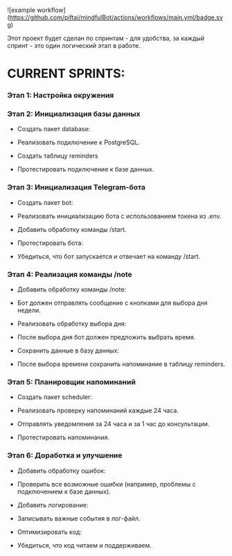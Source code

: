 ![example workflow]
(https://github.com/piftai/mindfulBot/actions/workflows/main.yml/badge.svg)

Этот проект будет сделан по спринтам - для удобства,
за каждый спринт - это один логический этап в работе.

<h1> CURRENT SPRINTS: </h1>

### Этап 1: Настройка окружения

### Этап 2: Инициализация базы данных
- Создать пакет database:

- Реализовать подключение к PostgreSQL.

- Создать таблицу reminders

- Протестировать подключение к базе данных.

### Этап 3: Инициализация Telegram-бота
- Создать пакет bot:

- Реализовать инициализацию бота с использованием токена из .env.

- Добавить обработку команды /start.

- Протестировать бота:

- Убедиться, что бот запускается и отвечает на команду /start.

### Этап 4: Реализация команды /note
- Добавить обработку команды /note:

- Бот должен отправлять сообщение с кнопками для выбора дня недели.

- Реализовать обработку выбора дня:

- После выбора дня бот должен предложить выбрать время.

- Сохранить данные в базу данных:

- После выбора времени сохранить напоминание в таблицу reminders.

### Этап 5: Планировщик напоминаний
- Создать пакет scheduler:

- Реализовать проверку напоминаний каждые 24 часа.

- Отправлять уведомления за 24 часа и за 1 час до консультации.

- Протестировать напоминания.

### Этап 6: Доработка и улучшение
- Добавить обработку ошибок:

- Проверить все возможные ошибки (например, проблемы с подключением к базе данных).

- Добавить логирование:

- Записывать важные события в лог-файл.

- Оптимизировать код:

- Убедиться, что код читаем и поддерживаем.
